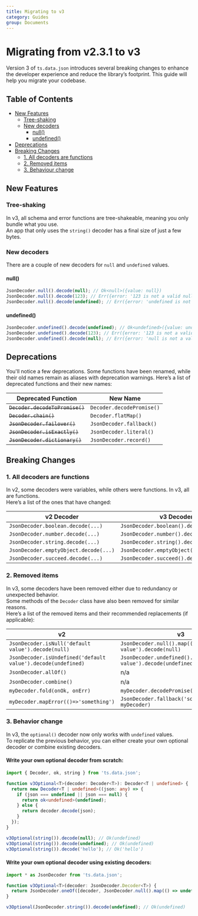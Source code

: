 ```yaml
---
title: Migrating to v3
category: Guides
group: Documents
---
```


# Migrating from v2.3.1 to v3

Version 3 of `ts.data.json` introduces several breaking changes to enhance the developer experience and reduce the library’s footprint. This guide will help you migrate your codebase.

## Table of Contents

- [New Features](#new-features)
  - [Tree-shaking](#tree-shaking)
  - [New decoders](#new-decoders)
    - [null()](#null)
    - [undefined()](#undefined)
- [Deprecations](#deprecations)
- [Breaking Changes](#breaking-changes)
  - [1. All decoders are functions](#1-all-decoders-are-functions)
  - [2. Removed items](#2-removed-items)
  - [3. Behaviour change](#3-behavior-change)

## New Features

### Tree-shaking

In v3, all schema and error functions are tree-shakeable, meaning you only bundle what you use.  
An app that only uses the `string()` decoder has a final size of just a few bytes.

### New decoders

There are a couple of new decoders for `null` and `undefined` values.

#### null()

```ts
JsonDecoder.null().decode(null); // Ok<null>({value: null})
JsonDecoder.null().decode(123); // Err({error: '123 is not a valid null'})
JsonDecoder.null().decode(undefined); // Err({error: 'undefined is not a valid null'})
```

#### undefined()

```ts
JsonDecoder.undefined().decode(undefined); // Ok<undefined>({value: undefined})
JsonDecoder.undefined().decode(123); // Err({error: '123 is not a valid undefined'})
JsonDecoder.undefined().decode(null); // Err({error: 'null is not a valid undefined'})
```

## Deprecations

You'll notice a few deprecations. Some functions have been renamed, while their old names remain as aliases with deprecation warnings.
Here’s a list of deprecated functions and their new names:

| Deprecated Function             | New Name                  |
| ------------------------------- | ------------------------- |
| ~~`Decoder.decodeToPromise()`~~ | `Decoder.decodePromise()` |
| ~~`Decoder.chain()`~~           | `Decoder.flatMap()`       |
| ~~`JsonDecoder.failover()`~~    | `JsonDecoder.fallback()`  |
| ~~`JsonDecoder.isExactly()`~~   | `JsonDecoder.literal()`   |
| ~~`JsonDecoder.dictionary()`~~  | `JsonDecoder.record()`    |

## Breaking Changes

### 1. All decoders are functions

In v2, some decoders were variables, while others were functions. In v3, all are functions.  
Here’s a list of the ones that have changed:

| v2 Decoder                            | v3 Decoder                              |
| ------------------------------------- | --------------------------------------- |
| `JsonDecoder.boolean.decode(...)`     | `JsonDecoder.boolean().decode(...)`     |
| `JsonDecoder.number.decode(...)`      | `JsonDecoder.number().decode(...)`      |
| `JsonDecoder.string.decode(...)`      | `JsonDecoder.string().decode(...)`      |
| `JsonDecoder.emptyObject.decode(...)` | `JsonDecoder.emptyObject().decode(...)` |
| `JsonDecoder.succeed.decode(...)`     | `JsonDecoder.succeed().decode(...)`     |

### 2. Removed items

In v3, some decoders have been removed either due to redundancy or unexpected behavior.  
Some methods of the `Decoder` class have also been removed for similar reasons.  
Here’s a list of the removed items and their recommended replacements (if applicable):

| v2                                                           | v3                                                                   |
| ------------------------------------------------------------ | -------------------------------------------------------------------- |
| `JsonDecoder.isNull('default value').decode(null)`           | `JsonDecoder.null().map(()=>'default value').decode(null)`           |
| `JsonDecoder.isUndefined('default value').decode(undefined)` | `JsonDecoder.undefined().map(()=>'default value').decode(undefined)` |
| `JsonDecoder.allOf()`                                        | n/a                                                                  |
| `JsonDecoder.combine()`                                      | n/a                                                                  |
| `myDecoder.fold(onOk, onErr)`                                | `myDecoder.decodePromise().then().catch()`                           |
| `myDecoder.mapError(()=>'something')`                        | `JsonDecoder.fallback('something', myDecoder)`                       |

### 3. Behavior change

In v3, the `optional()` decoder now only works with `undefined` values.  
To replicate the previous behavior, you can either create your own optional decoder or combine existing decoders.

#### Write your own optional decoder from scratch:

```ts
import { Decoder, ok, string } from 'ts.data.json';

function v3Optional<T>(decoder: Decoder<T>): Decoder<T | undefined> {
  return new Decoder<T | undefined>((json: any) => {
    if (json === undefined || json === null) {
      return ok<undefined>(undefined);
    } else {
      return decoder.decode(json);
    }
  });
}

v3Optional(string()).decode(null); // Ok(undefined)
v3Optional(string()).decode(undefined); // Ok(undefined)
v3Optional(string()).decode('hello'); // Ok('hello')
```

#### Write your own optional decoder using existing decoders:

```ts
import * as JsonDecoder from 'ts.data.json';

function v3Optional<T>(decoder: JsonDecoder.Decoder<T>) {
  return JsonDecoder.oneOf([decoder, JsonDecoder.null().map(() => undefined), JsonDecoder.undefined()], 'optional');
}

v3Optional(JsonDecoder.string()).decode(undefined); // Ok(undefined)
```
